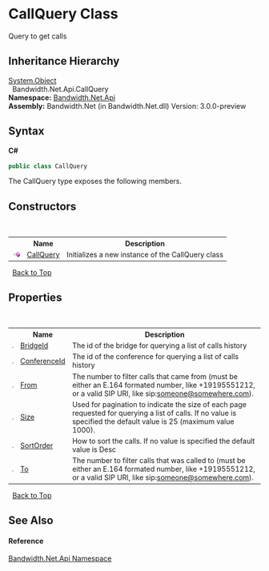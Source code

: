 ﻿# CallQuery Class
 

Query to get calls


## Inheritance Hierarchy
<a href="http://msdn2.microsoft.com/en-us/library/e5kfa45b" target="_blank">System.Object</a><br />&nbsp;&nbsp;Bandwidth.Net.Api.CallQuery<br />
**Namespace:**&nbsp;<a href ="N_Bandwidth_Net_Api.md">Bandwidth.Net.Api</a><br />**Assembly:**&nbsp;Bandwidth.Net (in Bandwidth.Net.dll) Version: 3.0.0-preview

## Syntax

**C#**<br />
``` C#
public class CallQuery
```

The CallQuery type exposes the following members.


## Constructors
&nbsp;<table><tr><th></th><th>Name</th><th>Description</th></tr><tr><td>![Public method](media/pubmethod.gif "Public method")</td><td><a href ="M_Bandwidth_Net_Api_CallQuery__ctor.md">CallQuery</a></td><td>
Initializes a new instance of the CallQuery class</td></tr></table>&nbsp;
<a href="#callquery-class">Back to Top</a>

## Properties
&nbsp;<table><tr><th></th><th>Name</th><th>Description</th></tr><tr><td>![Public property](media/pubproperty.gif "Public property")</td><td><a href ="P_Bandwidth_Net_Api_CallQuery_BridgeId.md">BridgeId</a></td><td>
The id of the bridge for querying a list of calls history</td></tr><tr><td>![Public property](media/pubproperty.gif "Public property")</td><td><a href ="P_Bandwidth_Net_Api_CallQuery_ConferenceId.md">ConferenceId</a></td><td>
The id of the conference for querying a list of calls history</td></tr><tr><td>![Public property](media/pubproperty.gif "Public property")</td><td><a href ="P_Bandwidth_Net_Api_CallQuery_From.md">From</a></td><td>
The number to filter calls that came from (must be either an E.164 formated number, like +19195551212, or a valid SIP URI, like sip:someone@somewhere.com).</td></tr><tr><td>![Public property](media/pubproperty.gif "Public property")</td><td><a href ="P_Bandwidth_Net_Api_CallQuery_Size.md">Size</a></td><td>
Used for pagination to indicate the size of each page requested for querying a list of calls. If no value is specified the default value is 25 (maximum value 1000).</td></tr><tr><td>![Public property](media/pubproperty.gif "Public property")</td><td><a href ="P_Bandwidth_Net_Api_CallQuery_SortOrder.md">SortOrder</a></td><td>
How to sort the calls. If no value is specified the default value is Desc</td></tr><tr><td>![Public property](media/pubproperty.gif "Public property")</td><td><a href ="P_Bandwidth_Net_Api_CallQuery_To.md">To</a></td><td>
The number to filter calls that was called to (must be either an E.164 formated number, like +19195551212, or a valid SIP URI, like sip:someone@somewhere.com).</td></tr></table>&nbsp;
<a href="#callquery-class">Back to Top</a>

## See Also


#### Reference
<a href ="N_Bandwidth_Net_Api.md">Bandwidth.Net.Api Namespace</a><br />